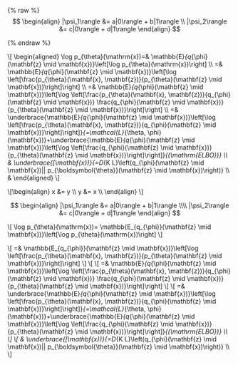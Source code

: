{% raw %}
$$
  \begin{align}
    |\psi_1\rangle &= a|0\rangle + b|1\rangle \\
    |\psi_2\rangle &= c|0\rangle + d|1\rangle
  \end{align}
$$

{% endraw %}



\\[
\begin{aligned}
\log p_{\theta}(\mathrm{x})=& \mathbb{E}_{q_{\phi}(\mathbf{z} \mid \mathbf{x})}\left[\log p_{\theta}(\mathrm{x})\right] \\\\
=& \mathbb{E}_{q_{\phi}(\mathbf{z} \mid \mathbf{x})}\left[\log \left[\frac{p_{\theta}(\mathbf{x}, \mathbf{z})}{p_{\theta}(\mathbf{z} \mid \mathbf{x})}\right]\right] \\\\
=& \mathbb{E}_{q_{\phi}(\mathbf{z} \mid \mathbf{x})}\left[\log \left[\frac{p_{\theta}(\mathbf{x}, \mathbf{z})}{q_{\phi}(\mathbf{z} \mid \mathbf{x})} \frac{q_{\phi}(\mathbf{z} \mid \mathbf{x})}{p_{\theta}(\mathbf{z} \mid \mathbf{x})}\right]\right] \\\\
=& \underbrace{\mathbb{E}_{q_{\phi}(\mathbf{z} \mid \mathbf{x})}\left[\log \left[\frac{p_{\theta}(\mathbf{x}, \mathbf{z})}{q_{\phi}(\mathbf{z} \mid \mathbf{x})}\right]\right]}_{=\mathcal{L}_{\theta, \phi}(\mathbf{x})}+\underbrace{\mathbb{E}_{q_{\phi}(\mathbf{z} \mid \mathbf{x})}\left[\log \left[\frac{q_{\phi}(\mathbf{z} \mid \mathbf{x})}{p_{\theta}(\mathbf{z} \mid \mathbf{x})}\right]\right]}_{(\mathrm{ELBO})} \\\\
& \underbrace{[\mathbf{x})}{=D_{K L}\left(q_{\phi}(\mathbf{z} \mid \mathbf{x})|| p_{\boldsymbol{\theta}}(\mathbf{z} \mid \mathbf{x})\right)} \\\\
&
\end{aligned} \\]

\\[\begin{align}
  x &= y \\\\
  y &= x \\\\
\end{align} \\]

$$
  \begin{align}
    |\psi_1\rangle &= a|0\rangle + b|1\rangle \\\\
    |\psi_2\rangle &= c|0\rangle + d|1\rangle
  \end{align}
$$

\\[
\log p_{\theta}(\mathrm{x})= \mathbb{E_{q_{\phi}}(\mathbf{z} \mid \mathbf{x})}\left[\log p_{\theta}(\mathrm{x})\right] 
\\]


\\[
=& \mathbb{E_{q_{\phi}}(\mathbf{z} \mid \mathbf{x})}\left[\log \left[\frac{p_{\theta}(\mathbf{x}, \mathbf{z})}{p_{\theta}(\mathbf{z} \mid \mathbf{x})}\right]\right]
\\]
\\[
\\[
=& \mathbb{E}_{q_{\phi}(\mathbf{z} \mid \mathbf{x})}\left[\log \left[\frac{p_{\theta}(\mathbf{x}, \mathbf{z})}{q_{\phi}(\mathbf{z} \mid \mathbf{x})} \frac{q_{\phi}(\mathbf{z} \mid \mathbf{x})}{p_{\theta}(\mathbf{z} \mid \mathbf{x})}\right]\right]
\\]
\\[
=& \underbrace{\mathbb{E}_{q_{\phi}(\mathbf{z} \mid \mathbf{x})}\left[\log \left[\frac{p_{\theta}(\mathbf{x}, \mathbf{z})}{q_{\phi}(\mathbf{z} \mid \mathbf{x})}\right]\right]}_{=\mathcal{L}_{\theta, \phi}(\mathbf{x})}+\underbrace{\mathbb{E}_{q_{\phi}(\mathbf{z} \mid \mathbf{x})}\left[\log \left[\frac{q_{\phi}(\mathbf{z} \mid \mathbf{x})}{p_{\theta}(\mathbf{z} \mid \mathbf{x})}\right]\right]}_{(\mathrm{ELBO})} \\\\
\\]
\\[
& \underbrace{[\mathbf{x})}{=D_{K L}\left(q_{\phi}(\mathbf{z} \mid \mathbf{x})|| p_{\boldsymbol{\theta}}(\mathbf{z} \mid \mathbf{x})\right)} \\\\
\\]

